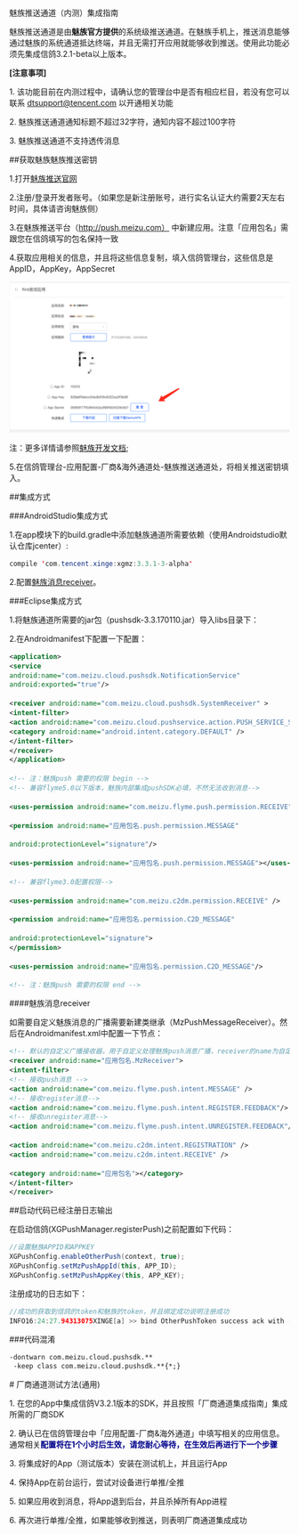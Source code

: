 #
魅族推送通道（内测）集成指南

魅族推送通道是由**魅族官方提供**的系统级推送通道。在魅族手机上，推送消息能够通过魅族的系统通道抵达终端，并且无需打开应用就能够收到推送。使用此功能必须先集成信鸽3.2.1-beta以上版本。

**[注意事项]**

1. 该功能目前在内测过程中，请确认您的管理台中是否有相应栏目，若没有您可以联系 dtsupport@tencent.com 以开通相关功能

2. 魅族推送通道通知标题不超过32字符，通知内容不超过100字符

3. 魅族推送通道不支持透传消息

##获取魅族魅族推送密钥

1.打开[魅族推送官网](https://open.flyme.cn/open-web/views/push.html)

2.注册/登录开发者账号。（如果您是新注册账号，进行实名认证大约需要2天左右时间，具体请咨询魅族侧）

3.在魅族推送平台（http://push.meizu.com） 中新建应用。注意「应用包名」需跟您在信鸽填写的包名保持一致

4.获取应用相关的信息，并且将这些信息复制，填入信鸽管理台，这些信息是AppID，AppKey，AppSecret

![](/assets/魅族图片.png)

注：更多详情请参照[魅族开发文档](/http://open.res.flyme.cn/fileserver/upload/file/201709/a271468fe23b47408fc2ec1e282f851f.pdf);

5.在信鸽管理台-应用配置-厂商&海外通道处-魅族推送通道处，将相关推送密钥填入。


##集成方式

###AndroidStudio集成方式

1.在app模块下的build.gradle中添加魅族通道所需要依赖（使用Androidstudio默认仓库jcenter）:

```java
compile 'com.tencent.xinge:xgmz:3.3.1-3-alpha'
```

2.配置[魅族消息receiver](/魅族消息receiver)。

###Eclipse集成方式

1.将魅族通道所需要的jar包（pushsdk-3.3.170110.jar）导入libs目录下：

2.在Androidmanifest下配置一下配置：

```xml
<application>
<service
android:name="com.meizu.cloud.pushsdk.NotificationService"
android:exported="true"/>

<receiver android:name="com.meizu.cloud.pushsdk.SystemReceiver" >
<intent-filter>
<action android:name="com.meizu.cloud.pushservice.action.PUSH_SERVICE_START"/>
<category android:name="android.intent.category.DEFAULT" />
</intent-filter>
</receiver>
</application>

<!-- 注：魅族push 需要的权限 begin -->
<!-- 兼容flyme5.0以下版本，魅族内部集成pushSDK必填，不然无法收到消息-->

<uses-permission android:name="com.meizu.flyme.push.permission.RECEIVE"></uses-permission>

<permission android:name="应用包名.push.permission.MESSAGE"

android:protectionLevel="signature"/>

<uses-permission android:name="应用包名.push.permission.MESSAGE"></uses-permission>

<!-- 兼容flyme3.0配置权限-->

<uses-permission android:name="com.meizu.c2dm.permission.RECEIVE" />

<permission android:name="应用包名.permission.C2D_MESSAGE"

android:protectionLevel="signature">
</permission>

<uses-permission android:name="应用包名.permission.C2D_MESSAGE"/>

<!-- 注：魅族push 需要的权限 end -->

```
####魅族消息receiver

如需要自定义魅族消息的广播需要新建类继承（MzPushMessageReceiver）。然后在Androidmanifest.xml中配置一下节点：

```xml
<!-- 默认的自定义广播接收器，用于自定义处理魅族push消息广播，receiver的name为自定义的广播接收类 start -->
<receiver android:name="应用包名.MzReceiver">
<intent-filter>
<!-- 接收push消息 -->
<action android:name="com.meizu.flyme.push.intent.MESSAGE" />
<!-- 接收register消息-->
<action android:name="com.meizu.flyme.push.intent.REGISTER.FEEDBACK"/>
<!-- 接收unregister消息-->
<action android:name="com.meizu.flyme.push.intent.UNREGISTER.FEEDBACK"/>

<action android:name="com.meizu.c2dm.intent.REGISTRATION" />
<action android:name="com.meizu.c2dm.intent.RECEIVE" />

<category android:name="应用包名"></category>
</intent-filter>
</receiver>
```
##启动代码已经注册日志输出

在启动信鸽(XGPushManager.registerPush)之前配置如下代码：

```java
//设置魅族APPID和APPKEY
XGPushConfig.enableOtherPush(context, true);
XGPushConfig.setMzPushAppId(this, APP_ID);
XGPushConfig.setMzPushAppKey(this, APP_KEY);
```

注册成功的日志如下：

```java
//成功的获取到信鸽的token和魅族的token，并且绑定成功说明注册成功
INFO16:24:27.94313075XINGE[a] >> bind OtherPushToken success ack with [accId = 2100273138 , rsp = 0] token = 08d7ea8e4b93952cbfdd2cb68461342c314d281a otherPushType = meizu otherPushToken = ULY6c5968627059714a475c63517f675b7f655e62627e
```

###代码混淆

```xml
-dontwarn com.meizu.cloud.pushsdk.**
 -keep class com.meizu.cloud.pushsdk.**{*;}

```

# 厂商通道测试方法(通用)

1. 在您的App中集成信鸽V3.2.1版本的SDK，并且按照「厂商通道集成指南」集成所需的厂商SDK

2. 确认已在信鸽管理台中「应用配置-厂商&海外通道」中填写相关的应用信息。通常相关<font color= darkblue>**配置将在1个小时后生效，请您耐心等待，在生效后再进行下一个步骤**</font>

3. 将集成好的App（测试版本）安装在测试机上，并且运行App

4. 保持App在前台运行，尝试对设备进行单推/全推

5. 如果应用收到消息，将App退到后台，并且杀掉所有App进程

6. 再次进行单推/全推，如果能够收到推送，则表明厂商通道集成成功



